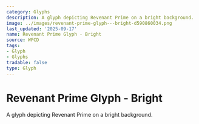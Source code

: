 ```yaml
---
category: Glyphs
description: A glyph depicting Revenant Prime on a bright background.
image: ../images/revenant-prime-glyph---bright-d590860034.png
last_updated: '2025-09-17'
name: Revenant Prime Glyph - Bright
source: WFCD
tags:
- Glyph
- Glyphs
tradable: false
type: Glyph
---
```


# Revenant Prime Glyph - Bright

A glyph depicting Revenant Prime on a bright background.

